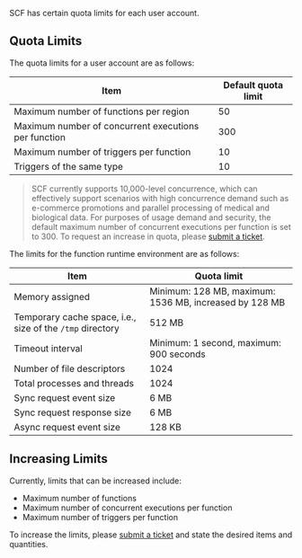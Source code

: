 SCF has certain quota limits for each user account.


## Quota Limits

The quota limits for a user account are as follows:

| Item | Default quota limit |
| --- | --- |
| Maximum number of functions per region | 50 |
| Maximum number of concurrent executions per function | 300 |
| Maximum number of triggers per function | 10 |
| Triggers of the same type | 10 |

>SCF currently supports 10,000-level concurrence, which can effectively support scenarios with high concurrence demand such as e-commerce promotions and parallel processing of medical and biological data.
>For purposes of usage demand and security, the default maximum number of concurrent executions per function is set to 300. To request an increase in quota, please [submit a ticket](https://console.cloud.tencent.com/workorder/category?level1_id=6&level2_id=668&source=0&data_title=%E6%97%A0%E6%9C%8D%E5%8A%A1%E5%99%A8%E4%BA%91%E5%87%BD%E6%95%B0%20SCF&step=1).

The limits for the function runtime environment are as follows:

| Item | Quota limit |
| --- | --- |
| Memory assigned | Minimum: 128 MB, maximum: 1536 MB, increased by 128 MB |
| Temporary cache space, i.e., size of the `/tmp` directory | 512 MB |
| Timeout interval | Minimum: 1 second, maximum: 900 seconds |
| Number of file descriptors | 1024 |
| Total processes and threads | 1024 |
| Sync request event size | 6 MB |
| Sync request response size | 6 MB |
| Async request event size | 128 KB |

## Increasing Limits

Currently, limits that can be increased include:

* Maximum number of functions
* Maximum number of concurrent executions per function
* Maximum number of triggers per function

To increase the limits, please [submit a ticket](https://console.cloud.tencent.com/workorder/category?level1_id=6&level2_id=668&source=0&data_title=%E6%97%A0%E6%9C%8D%E5%8A%A1%E5%99%A8%E4%BA%91%E5%87%BD%E6%95%B0%20SCF&step=1) and state the desired items and quantities.
